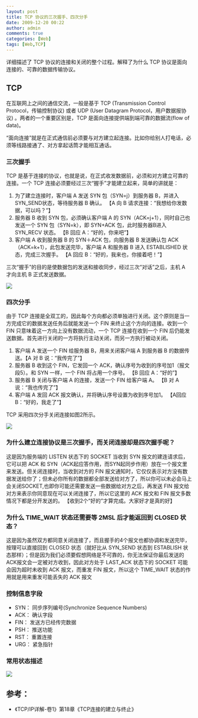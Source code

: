 ```yaml
---
layout: post
title: TCP 协议的三次握手、四次分手
date: 2009-12-20 00:22
author: admin
comments: true
categories: [Web]
tags: [Web,TCP]
---
```

详细描述了 TCP 协议的连接和关闭的整个过程。解释了为什么 TCP 协议是面向连接的、可靠的数据传输协议。
   
 <!-- more -->

## TCP

在互联网上之间的通信交流，一般是基于 TCP  (Transmission Control Protocol，传输控制协议) 或者 UDP (User Datagram Protocol，用户数据报协议) 。两者的一个重要区别是，TCP 是面向连接提供端到端可靠的数据流(flow of data)。

“面向连接”就是在正式通信前必须要与对方建立起连接。比如你给别人打电话，必须等线路接通了、对方拿起话筒才能相互通话。

### 三次握手

TCP 是基于连接的协议，也就是说，在正式收发数据前，必须和对方建立可靠的连接。一个 TCP 连接必须要经过三次“握手”才能建立起来，简单的讲就是：


1. 为了建立连接时，客户端 A 发送 SYN 包（SYN=j）到服务器 B，并进入 SYN_SEND状态，等待服务器 B 确认。 【A 向 B 请求连接：“我想给你发数据，可以吗？”】
2. 服务器 B 收到 SYN 包，必须确认客户端 A 的 SYN（ACK=j+1），同时自己也发送一个 SYN 包（SYN=k），即 SYN+ACK 包，此时服务器B进入SYN_RECV 状态。 【B 回应 A：“好的，你来吧”】
3. 客户端 A 收到服务器 B 的 SYN＋ACK 包，向服务器 B 发送确认包 ACK（ACK=k+1），此包发送完毕，客户端 A 和服务器 B 进入 ESTABLISHED 状态，完成三次握手。 【A 回应 B：“好的，我来也，你接着吧！”】

三次“握手”的目的是使数据包的发送和接收同步，经过三次“对话”之后，主机 A 才向主机 B 正式发送数据。

![](http://i4.tietuku.com/988e26b06bb5620d.jpg)


### 四次分手

由于 TCP 连接是全双工的，因此每个方向都必须单独进行关闭。这个原则是当一方完成它的数据发送任务后就能发送一个 FIN 来终止这个方向的连接。收到一个 FIN 只意味着这一方向上没有数据流动，一个 TCP 连接在收到一个 FIN 后仍能发送数据。首先进行关闭的一方将执行主动关闭，而另一方执行被动关闭。 

1. 客户端 A 发送一个 FIN 给服务器 B，用来关闭客户端 A 到服务器 B 的数据传送。【A 对 B 说：“我传完了”】 
2. 服务器 B 收到这个 FIN，它发回一个 ACK，确认序号为收到的序号加1（报文段5）。和 SYN 一样，一个 FIN 将占用一个序号。 【B 回应 A：“好的”】
3. 服务器 B 关闭与客户端 A 的连接，发送一个 FIN 给客户端 A。 【B 对 A 说：“我也传完了”】
4. 客户端 A 发回 ACK 报文确认，并将确认序号设置为收到序号加1。 【A回应B：“好的，我走了”】

TCP 采用四次分手关闭连接如图2所示。

![](http://i4.tietuku.com/13ca9b57a8c7fb2f.jpg)



### 为什么建立连接协议是三次握手，而关闭连接却是四次握手呢？ 

这是因为服务端的 LISTEN 状态下的 SOCKET 当收到 SYN 报文的建连请求后，它可以把 ACK 和 SYN（ACK起应答作用，而SYN起同步作用）放在一个报文里来发送。但关闭连接时，当收到对方的 FIN 报文通知时，它仅仅表示对方没有数据发送给你了；但未必你所有的数据都全部发送给对方了，所以你可以未必会马上会关闭SOCKET,也即你可能还需要发送一些数据给对方之后，再发送 FIN 报文给对方来表示你同意现在可以关闭连接了，所以它这里的 ACK 报文和 FIN 报文多数情况下都是分开发送的。 【收到2个“好的”才算完成。大家好才是真的好】

### 为什么 TIME_WAIT 状态还需要等 2MSL 后才能返回到 CLOSED 状态？ 

这是因为虽然双方都同意关闭连接了，而且握手的4个报文也都协调和发送完毕，按理可以直接回到 CLOSED 状态（就好比从 SYN_SEND 状态到 ESTABLISH 状态那样）；但是因为我们必须要假想网络是不可靠的，你无法保证你最后发送的ACK报文会一定被对方收到，因此对方处于 LAST_ACK 状态下的 SOCKET 可能会因为超时未收到 ACK 报文，而重发 FIN 报文，所以这个 TIME_WAIT 状态的作用就是用来重发可能丢失的 ACK 报文

### 控制信息字段

* SYN： 同步序列编号(Synchronize Sequence Numbers) 
* ACK： 确认字段
* FIN： 发送方已经传完数据
* PSH： 推送功能
* RST： 重置连接
* URG： 紧急指针

### 常用状态描述

![](http://i4.tietuku.com/0c6b2441675b4bd5.jpg)


## 参考：

* 《TCP/IP详解-卷1》第18章《TCP连接的建立与终止》
